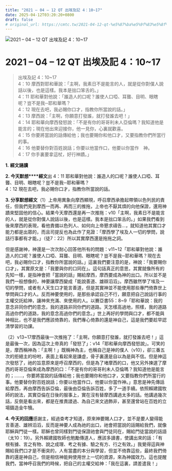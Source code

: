 ```yaml
---
title: "2021 – 04 – 12 QT 出埃及記 4：10~17"
date: 2025-04-12T03:20:20+0800
draft: false
# original_url: https://cmtc.tw/2021-04-12-qt-%e5%87%ba%e5%9f%83%e5%8f%8a%e8%a8%98-4%ef%bc%9a1017
---
```


![2021 – 04 – 12 QT 出埃及記 4：10\~17](/images/qt.jpg   "2021 – 04 – 12 QT 出埃及記 4：10\~17")

# 2021 – 04 – 12 QT 出埃及記 4：10\~17

> 出埃及記 4：10\~17  
> 4：10 摩西對耶和華說：「主啊，我素日不是能言的人，就是從你對僕人說話以後，也是這樣。我本是拙口笨舌的。」  
> 4：11 耶和華對他說：「誰造人的口呢？誰使人口啞、耳聾、目明、眼瞎呢？豈不是我─耶和華嗎？  
> 4：12 現在去吧，我必賜你口才，指教你所當說的話。」  
> 4：13 摩西說：「主啊，你願意打發誰，就打發誰去吧！」  
> 4：14 耶和華向摩西發怒說：「不是有你的哥哥利未人亞倫嗎？我知道他是能言的；現在他出來迎接你，他一見你，心裏就歡喜。  
> 4：15 你要將當說的話傳給他；我也要賜你和他口才，又要指教你們所當行的事。  
> 4：16 他要替你對百姓說話；你要以他當作口，他要以你當作　神。  
> 4：17 你手裏要拿這杖，好行神蹟。」

**1.** **經文誦讀**

**2. 今天默想****經文**出 4：11 耶和華對他說：誰造人的口呢？誰使人口啞、耳聾、目明、眼瞎呢？豈不是我─耶和華嗎？  
4：12 現在去吧，我必賜你口才，指教你所當說的話。

**3. 分享默想經文**（1）上帝用異象向摩西顯現，呼召摩西承擔起帶領以色列民的責任，但我們見到摩西一而再、再而三的推拖，上帝也不厭其煩的向他保證，還用神蹟來堅固他的信心。結果今天摩西還是再一次推拖：v10「主啊，我素日不是能言的人，就是從你對僕人說話以後，也是這樣。我本是拙口笨舌的。」如果我們看到後來摩西的表現，看他責備以色列人、如何向上帝懇求禱告…，就知道他其實口才能力都是出眾的，而且司提反也為此作了見證：「摩西學了埃及人一切的學問，說話行事都有才能。」（徒7：22）所以其實摩西還是拖拖之詞。

但是感謝神，神還是一次次耐心回答他所有的問題：v11\~12「耶和華對他說：誰造人的口呢？誰使人口啞、耳聾、目明、眼瞎呢？豈不是我─耶和華嗎？現在去吧，我必賜你口才，指教你所當說的話。」這裏我們要注意的是，神說：「我要賜你口才」，其實原文是：「我要與你的口同在」。這句話真正的意思，其實就像所有的先知一樣，是指神會把「當說的話」賜給摩西，摩西要成為神的出口。所以並不是我們一般想像的，神要讓摩西變成「能說善道、雄辯滔滔」。摩西雖然學了埃及一切的學問，或者有人天生口才能言善道，但是其實神並不能使用那些專門倚靠世上學問與口才的人。反而神要使用的，是那些承認自己不行，願意把自己說話行事的主權交託給神，讓神來充滿、來使用的人。以賽亞書55：8\~9「耶和華說：我的意念非同你們的意念，我的道路非同你們的道路。天怎樣高過地，照樣，我的道路高過你們的道路，我的意念高過你們的意念。」世上再好的學問與口才，都不能與神相比，也不是我們應該倚靠的，我們專心倚靠的還是神自己，這是我們要趁早認清學習的功課。

（2）v13\~17摩西最後一次推拖了：「主啊，你願意打發誰，就打發誰去吧！」這是最後一次，因為這次上帝真的「發怒了」：v14「耶和華向摩西發怒說」。可笑的是，摩西稱神為：「主啊！」既稱神為主，也稱自己是神的僕人（v10），卻三番五次的拒絕主的吩咐，表面上看起來是謙虛，骨子裏還是自以為是與不信。但是神這次發怒了，祂的旨意原來是呼召摩西的，但是為了堵摩西的口，他又另外揀選了摩西的哥哥亞倫來成為摩西的口：「不是有你的哥哥利未人亞倫嗎？我知道他是能言的；……，你要將當說的話傳給他；我也要賜你和他口才，又要指教你們所當行的事。他要替你對百姓說話；你要以他當作口，他要以你當作神。」意思是神先傳話給摩西，再由摩西告訴亞倫，最後由亞倫告訴百姓，多了一道手續。依照賴建國牧師的說法，其實亞倫在日後的服事上，實在沒有替摩西講過太多的話。他講過幾次話，反倒是看出來，都是在推責諉過、為自己來文過飾非，甚至還曾站在百姓的立場鑄造金牛犢。

**4. 今天的回應**感謝主，經過查考才知道，原來神要賜人口才，並不是要人變得能言善道、雄辨滔滔，反而是神要人成為祂的出口，祂會把當說的話賜給我們，就像耶穌與門徒一樣。耶穌也曾同樣對門徒保證祂會與門徒同在，賜給門徒當說的話語（太10：19）。另外賴建國牧師也勉勵傳道人，應該多讀書，使講出來的話：「有根有據、言之有物、說之成理、考之有據、驗之有方、行之有效。」我覺得這與神賜給我們口才是不衝突的，人有當盡的本分與學習，但並不倚靠這些，最終我們倚靠的還是神自己，但是相信神能夠使用世上一切的資源，來為神國效力。這也提醒我們，當神呼召我們的時候，把自己的主權交給神：「我在這裏，請差遣我！」
